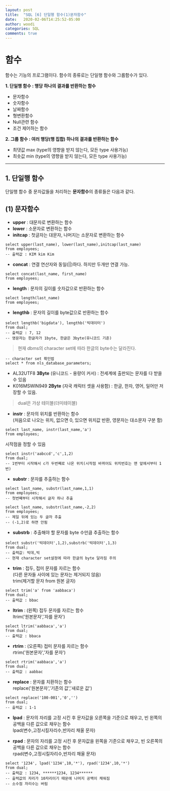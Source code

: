 ```yaml
---
layout: post
title:  "SQL [6] 단일행 함수(1)문자함수"
date:   2020-02-06T14:25:52-05:00
author: woodi
categories: SQL
comments: true
---
```

# 함수
함수는 기능의 프로그램이다. 함수의 종류로는 단일행 함수와 그룹함수가 있다.

**1. 단일행 함수 : 행당 하나의 결과를 반환하는 함수**
- 문자함수
- 숫자함수
- 날짜함수
- 형변환함수
- Null관련 함수
- 조건 제어하는 함수

**2. 그룹 함수 : 여러 행당(행 집합) 하나의 결과를 반환하는 함수**
- 최댓값 max (type의 영향을 받지 않는다, 모든 type 사용가능)
- 최솟값 min (type의 영향을 받지 않는다, 모든 type 사용가능)


- - -

## 1. 단일행 함수
단일행 함수 중 문자값들을 처리하는 **문자함수**의 종류들은 다음과 같다.

## (1) 문자함수
- **upper** : 대문자로 변환하는 함수
- **lower** : 소문자로 변환하는 함수
- **initcap** : 첫글자는 대문자, 나머지는 소문자로 변환하는 함수
```
select upper(last_name), lower(last_name),initcap(last_name)
from employees;
-- 출력값 : KIM kim Kim
```
- **concat** : 연결 연산자와 동일(||)하다. 하지만 두개만 연결 가능.
```
select concat(last_name, first_name)
from employees;
```
- **length** : 문자의 길이를 숫자값으로 반환하는 함수
```
select length(last_name)
from employees;
```
- **lengthb** : 문자의 길이를 byte값으로 반환하는 함수
```
select lengthb('bigdata'), lengthb('빅데이터')
from dual;
-- 출력값 : 7, 12
-- 영문자는 한글자가 1byte, 한글은 3byte(유니코드 기준)
```

> 현재 dbms의 character set에 따라 한글의 byte수는 달라진다.
```
-- character set 확인법
select * from nls_database_parameters;
```
- AL32UTF8 **3Byte** (유니코드 - 용량이 커서) : 전세계에 출판되는 문자를 다 받을 수 있음
- K016MSWIN949 **2Byte** (자국 캐릭터 셋을 사용함) : 한글, 한자, 영어, 일어만 저장할 수 있음.


> dual은 가상 테이블(더미테이블)

- **instr** : 문자의 위치를 반환하는 함수 <br/>(처음으로 나오는 위치, 없으면 0, 있으면 위치값 반환, 영문자는 대소문자 구분 함)
```
select last_name, instr(last_name,'a')
from employees;
```
시작점을 정할 수 있음
```
select instr('aabccd','c',1,2)
from dual;
-- 1번부터 시작해서 c가 두번째로 나온 위치(시작점 바뀌어도 위치번호는 맨 앞에서부터 1번)
```

- **substr** : 문자를 추출하는 함수
```
select last_name, substr(last_name,1,1)
from employees;
-- 첫번째부터 시작해서 글자 하나 추출
```
```
select last_name, substr(last_name,-2,2)
from employees;
-- 제일 뒤에 있는 두 글자 추출
-- (-1,2)로 하면 안됨
```
- **substrb** : 추출해야 할 문자를 byte 수만큼 추출하는 함수
```
select substr('빅데이터',1,2),substrb('빅데이터',1,3)
from dual;
-- 출력값: 빅데,빅
-- 현재 character set설정에 따라 한글의 byte 달라짐 주의
```
- **trim** : 접두, 접미 문자를 자르는 함수<br/>(다른 문자들 사이에 있는 문자는 제거되지 않음)<br/>trim(제거할 문자 from 원본 글자)
```
select trim('a' from 'aabbaca')
from dual;
-- 출력값 : bbac
```
- **ltrim** : (왼쪽) 접두 문자를 자르는 함수<br/>ltrim('원본문자','자를 문자')
```
select ltrim('aabbaca','a')
from dual;
-- 출력값 : bbaca
```
- **rtrim** : (오른쪽) 접미 문자를 자르는 함수<br/>rtrim('원본문자','자를 문자')
```
select rtrim('aabbaca','a')
from dual;
-- 출력값 : aabbac
```
- **replace** : 문자를 치환하는 함수<br/>replace('원본문자','기존의 값','새로운 값')
```
select replace('100-001','0','')
from dual;
-- 출력값 : 1-1
```
- **lpad** : 문자의 자리를 고정 시킨 후 문자값을 오른쪽을 기준으로 채우고, 빈 왼쪽의 공백을 다른 값으로 채우는 함수<br/>lpad(변수,고정시킬자리수,반자리 채울 문자)

- **rpad** : 문자의 자리를 고정 시킨 후 문자값을 왼쪽을 기준으로 채우고, 빈 오른쪽의 공백을 다른 값으로 채우는 함수<br/>rpad(변수,고정시킬자리수,반자리 채울 문자)
```
select '1234', lpad('1234',10,'*'), rpad('1234',10,'*')
from dual;
-- 출력값 : 1234, ******1234, 1234******
-- 출력값의 자리가 10자리이기 때문에 나머지 공백이 채워짐
-- 소수점 자리수는 버림
```
